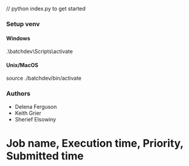 // python index.py to get started

### Setup venv

#### Windows

.\batchdev\Scripts\activate

#### Unix/MacOS

source ./batchdev/bin/activate

<h3>Authors</h3>
<ul>
<li>Delena Ferguson</li>
<li>Keith Grier</li>
<li>Sherief Elsowiny</li>
</ul>

# Job name, Execution time, Priority, Submitted time
